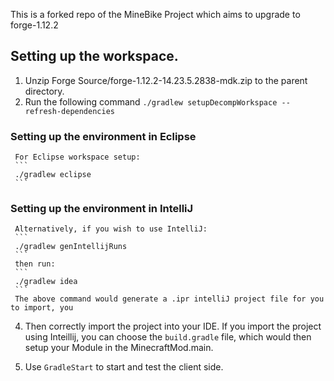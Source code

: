 This is a forked repo of the MineBike Project which aims to upgrade to forge-1.12.2

## Setting up the workspace. 

  1. Unzip Forge Source/forge-1.12.2-14.23.5.2838-mdk.zip to the parent directory.
  2. Run the following command
     ```./gradlew setupDecompWorkspace --refresh-dependencies```
  
### Setting up the environment in Eclipse
     For Eclipse workspace setup:
     ```
     ./gradlew eclipse
     ```

### Setting up the environment in IntelliJ     
     Alternatively, if you wish to use IntelliJ:
     ```
     ./gradlew genIntellijRuns
     ```
     then run:
     ```
     ./gradlew idea
     ```
     The above command would generate a .ipr intelliJ project file for you to import, you 
  
  4. Then correctly import the project into your IDE. If you import the project using Inteillij, you can choose the ```build.gradle``` file, which would then setup your Module in the MinecraftMod.main.
  
  5. Use ```GradleStart``` to start and test the client side.
